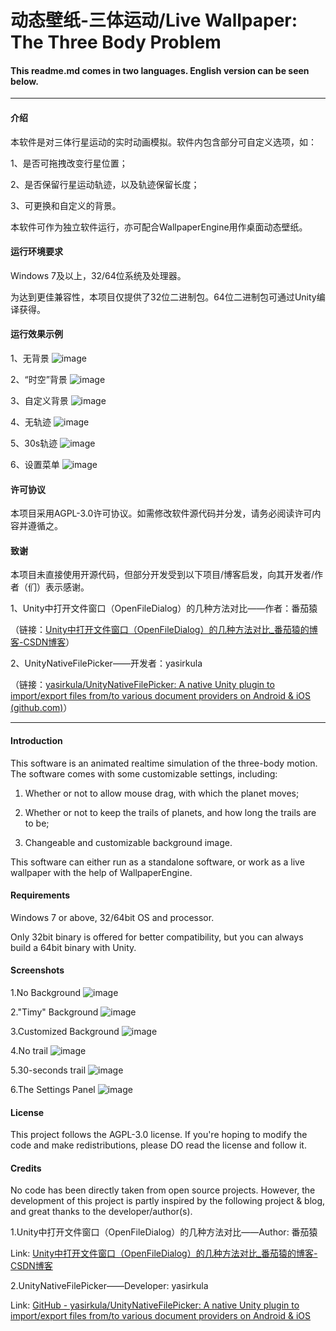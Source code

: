 # 动态壁纸-三体运动/Live Wallpaper: The Three Body Problem

#### This readme.md comes in two languages. English version can be seen below.

---

#### 介绍

本软件是对三体行星运动的实时动画模拟。软件内包含部分可自定义选项，如：

1、是否可拖拽改变行星位置；

2、是否保留行星运动轨迹，以及轨迹保留长度；

3、可更换和自定义的背景。

本软件可作为独立软件运行，亦可配合WallpaperEngine用作桌面动态壁纸。

#### 运行环境要求

Windows 7及以上，32/64位系统及处理器。

为达到更佳兼容性，本项目仅提供了32位二进制包。64位二进制包可通过Unity编译获得。

#### 运行效果示例

1、无背景
![image](https://github.com/PleaseCallMePahJhonn/Live_Wallpaper_TheThreeBodyProblem/blob/main/readme-images/1.png)

2、“时空”背景
![image](https://github.com/PleaseCallMePahJhonn/Live_Wallpaper_TheThreeBodyProblem/blob/main/readme-images/2.png)

3、自定义背景
![image](https://github.com/PleaseCallMePahJhonn/Live_Wallpaper_TheThreeBodyProblem/blob/main/readme-images/3.png)

4、无轨迹
![image](https://github.com/PleaseCallMePahJhonn/Live_Wallpaper_TheThreeBodyProblem/blob/main/readme-images/4.png)

5、30s轨迹
![image](https://github.com/PleaseCallMePahJhonn/Live_Wallpaper_TheThreeBodyProblem/blob/main/readme-images/5.png)

6、设置菜单
![image](https://github.com/PleaseCallMePahJhonn/Live_Wallpaper_TheThreeBodyProblem/blob/main/readme-images/6.png)

#### 许可协议

本项目采用AGPL-3.0许可协议。如需修改软件源代码并分发，请务必阅读许可内容并遵循之。

#### 致谢

本项目未直接使用开源代码，但部分开发受到以下项目/博客启发，向其开发者/作者（们）表示感谢。

1、Unity中打开文件窗口（OpenFileDialog）的几种方法对比——作者：番茄猿

（链接：[Unity中打开文件窗口（OpenFileDialog）的几种方法对比_番茄猿的博客-CSDN博客](https://blog.csdn.net/ithot/article/details/76997237)）

2、UnityNativeFilePicker——开发者：yasirkula

（链接：[yasirkula/UnityNativeFilePicker: A native Unity plugin to import/export files from/to various document providers on Android & iOS (github.com)](https://github.com/yasirkula/UnityNativeFilePicker)）

---

#### Introduction

This software is an animated realtime simulation of the three-body motion. The software comes with some customizable settings, including:

1. Whether or not to allow mouse drag, with which the planet moves;

2. Whether or not to keep the trails of planets, and how long the trails are to be;

3. Changeable and customizable background image.

This software can either run as a standalone software, or work as a live wallpaper with the help of WallpaperEngine.

#### Requirements

Windows 7 or above, 32/64bit OS and processor.

Only 32bit binary is offered for better compatibility, but you can always build a 64bit binary with Unity.

#### Screenshots

1.No Background
![image](https://github.com/PleaseCallMePahJhonn/Live_Wallpaper_TheThreeBodyProblem/blob/main/readme-images/1.png)

2."Timy" Background
![image](https://github.com/PleaseCallMePahJhonn/Live_Wallpaper_TheThreeBodyProblem/blob/main/readme-images/2.png)

3.Customized Background
![image](https://github.com/PleaseCallMePahJhonn/Live_Wallpaper_TheThreeBodyProblem/blob/main/readme-images/3.png)

4.No trail
![image](https://github.com/PleaseCallMePahJhonn/Live_Wallpaper_TheThreeBodyProblem/blob/main/readme-images/4.png)

5.30-seconds trail
![image](https://github.com/PleaseCallMePahJhonn/Live_Wallpaper_TheThreeBodyProblem/blob/main/readme-images/5.png)

6.The Settings Panel
![image](https://github.com/PleaseCallMePahJhonn/Live_Wallpaper_TheThreeBodyProblem/blob/main/readme-images/6.png)

#### License

This project follows the AGPL-3.0 license. If you're hoping to modify the code and make redistributions, please DO read the license and follow it.

#### Credits

No code has been directly taken from open source projects. However, the development of this project is partly inspired by the following project & blog, and great thanks to the developer/author(s). 

1.Unity中打开文件窗口（OpenFileDialog）的几种方法对比——Author: 番茄猿

Link: [Unity中打开文件窗口（OpenFileDialog）的几种方法对比_番茄猿的博客-CSDN博客](https://blog.csdn.net/ithot/article/details/76997237)

2.UnityNativeFilePicker——Developer: yasirkula

Link: [GitHub - yasirkula/UnityNativeFilePicker: A native Unity plugin to import/export files from/to various document providers on Android &amp; iOS](https://github.com/yasirkula/UnityNativeFilePicker)
